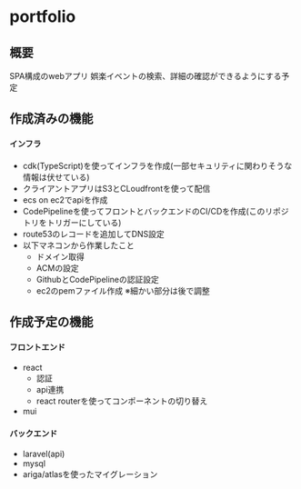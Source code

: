 # portfolio

## 概要
SPA構成のwebアプリ
娯楽イベントの検索、詳細の確認ができるようにする予定

## 作成済みの機能
#### インフラ
- cdk(TypeScript)を使ってインフラを作成(一部セキュリティに関わりそうな情報は伏せている)
- クライアントアプリはS3とCLoudfrontを使って配信
- ecs on ec2でapiを作成
- CodePipelineを使ってフロントとバックエンドのCI/CDを作成(このリポジトリをトリガーにしている)
- route53のレコードを追加してDNS設定
- 以下マネコンから作業したこと
  - ドメイン取得
  - ACMの設定
  - GithubとCodePipelineの認証設定
  - ec2のpemファイル作成
※細かい部分は後で調整

## 作成予定の機能
#### フロントエンド
- react
  - 認証
  - api連携
  - react routerを使ってコンポーネントの切り替え
- mui

#### バックエンド
- laravel(api)
- mysql
- ariga/atlasを使ったマイグレーション